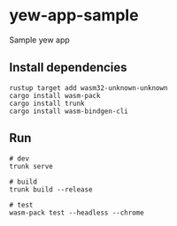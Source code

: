# yew-app-sample
Sample yew app

## Install dependencies

```
rustup target add wasm32-unknown-unknown
cargo install wasm-pack
cargo install trunk 
cargo install wasm-bindgen-cli
```


## Run

```
# dev
trunk serve

# build
trunk build --release

# test
wasm-pack test --headless --chrome
```

